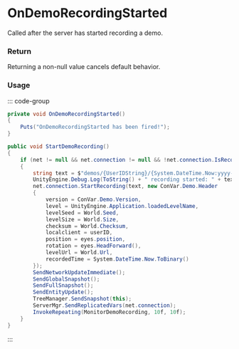 # OnDemoRecordingStarted
<Badge type="info" text="Player"/><Badge type="danger" text="Carbon Compatible"/><Badge type="warning" text="Oxide Compatible"/>
Called after the server has started recording a demo.

### Return
Returning a non-null value cancels default behavior.

### Usage
::: code-group
```csharp [Example]
private void OnDemoRecordingStarted()
{
	Puts("OnDemoRecordingStarted has been fired!");
}
```
```csharp [Source — Assembly-CSharp @ BasePlayer]
public void StartDemoRecording()
{
	if (net != null && net.connection != null && !net.connection.IsRecording)
	{
		string text = $"demos/{UserIDString}/{System.DateTime.Now:yyyy-MM-dd-hhmmss}.dem";
		UnityEngine.Debug.Log(ToString() + " recording started: " + text);
		net.connection.StartRecording(text, new ConVar.Demo.Header
		{
			version = ConVar.Demo.Version,
			level = UnityEngine.Application.loadedLevelName,
			levelSeed = World.Seed,
			levelSize = World.Size,
			checksum = World.Checksum,
			localclient = userID,
			position = eyes.position,
			rotation = eyes.HeadForward(),
			levelUrl = World.Url,
			recordedTime = System.DateTime.Now.ToBinary()
		});
		SendNetworkUpdateImmediate();
		SendGlobalSnapshot();
		SendFullSnapshot();
		SendEntityUpdate();
		TreeManager.SendSnapshot(this);
		ServerMgr.SendReplicatedVars(net.connection);
		InvokeRepeating(MonitorDemoRecording, 10f, 10f);
	}
}

```
:::
